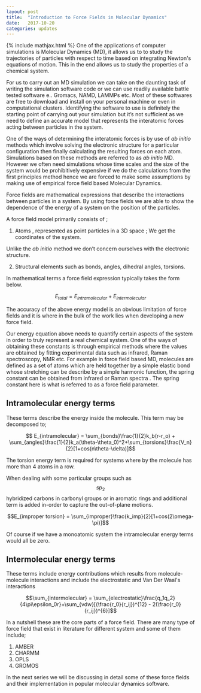 ```yaml
---
layout: post
title:  "Introduction to Force Fields in Molecular Dynamics"
date:   2017-10-20 
categories: updates
---
```

{% include mathjax.html %}
One of the applications of computer simulations is Molecular Dynamics (MD), it  allows us to to study the trajectories of particles with respect to time based on integrating Newton's equations of motion. This in the end allows us to study the properties of a chemical system.

For us to carry out an MD simulation we can take on the daunting task of writing the simulation software code or we can use readily available battle tested software e.. Gromacs, NAMD, LAMMPs etc. Most of these softwares are free to download and install on your personal machine or even in computational clusters. Identifying the software to use is definitely the starting point of carrying out your simulation but it’s not sufficient as we need to define an accurate model that represents the interatomic forces acting between particles in the system.

One of the ways of determining the interatomic forces is by use of *ab initio* methods which involve solving the electronic structure for a particular configuration then finally calculating the resulting forces on each atom. Simulations based on these methods are referred to as *ab initio* MD. However we often need simulations whose time scales and the size of the system would be prohibitively expensive if we do the calculations from the first principles method hence we are forced to make some assumptions by making use of empirical force field based Molecular Dynamics.

Force fields are mathematical expressions that describe the interactions between particles in a system. By using force fields we are able to show the dependence of the energy of a system on the position of the particles.

A force field model primarily consists of ;
1. Atoms , represented as point particles in a 3D space ; We get the coordinates of the system.  

 Unlike the *ab initio* method we don’t concern ourselves with the electronic structure.

2. Structural elements such as  bonds, angles, dihedral angles, torsions.  
  

In mathematical terms a force field expression typically takes the form below.

$$E_{total} = E_{intramolecular} + E_{intermolecular}$$

The accuracy of the above energy model is an obvious limitation of force fields and it is where in the bulk of the work lies when developing a new force field.

Our energy equation above needs to quantify certain aspects of the system in order to truly represent a real chemical system. One of the ways of obtaining these constants is through empirical methods where the values are obtained by fitting experimental data such as infrared, Raman spectroscopy, NMR etc. For example in force field based MD, molecules are defined as a set of atoms which are held together by a simple elastic bond whose stretching can be describe by a simple harmonic function, the spring constant can be obtained from infrared or Raman spectra . The spring constant here is what is  referred to as a force field parameter.

## Intramolecular energy terms

These terms describe the energy inside the molecule. This term may be decomposed to;

$$ E_{intramolecular}  = \sum_{bonds}\frac{1}{2}k_b(r-r_o) + \sum_{angles}\frac{1}{2}k_a(\theta-\theta_0)^2+\sum_{torsions}\frac{V_n}{2}[1+cos(n\theta-\delta)]$$

The torsion energy term is required for systems where by the molecule has more than 4 atoms in a row.

When dealing with some particular groups such as $$sp_2$$ hybridized carbons in carbonyl groups or in aromatic rings and additional term is added in-order to capture the out-of-plane motions.

$$E_{improper torsion} = \sum_{improper}\frac{k_imp}{2}[1+cos(2\omega-\pi)]$$

Of course if we have a monoatomic system the intramolecular energy terms would all be zero.

## Intermolecular energy terms

These terms include energy contributions which results from molecule-molecule interactions and include the electrostatic and Van Der Waal's interactions

$$\sum_{intermolecular} = \sum_{electrostatic}\frac{q_1q_2}{4\pi\epsilon_0r}+\sum_{vdw}[(\frac{r_0}{r_ij})^{12} - 2(\frac{r_0}{r_ij})^{6}]$$

In a nutshell these are the core parts of a force field. There are many type of force field that exist in literature for different system and some of them include;

1. AMBER
2. CHARMM
3. OPLS
4. GROMOS

In the next series we will be discussing in detail some of these force fields and their implementation in popular molecular dynamics software.


